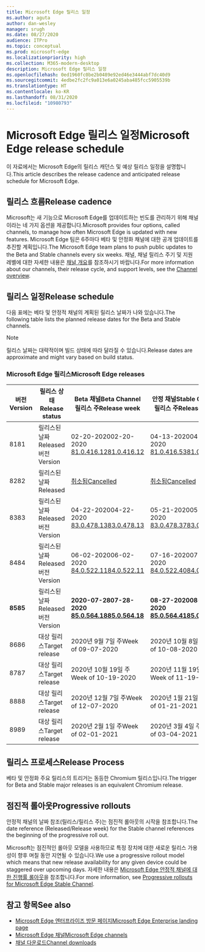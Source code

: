 ```yaml
---
title: Microsoft Edge 릴리스 일정
ms.author: aguta
author: dan-wesley
manager: srugh
ms.date: 08/27/2020
audience: ITPro
ms.topic: conceptual
ms.prod: microsoft-edge
ms.localizationpriority: high
ms.collection: M365-modern-desktop
description: Microsoft Edge 릴리스 일정
ms.openlocfilehash: 0ed1960fc0be2b0489e92ed46e3444abf7dc40d9
ms.sourcegitcommit: 4edbe2fc2fc9a013e6a0245aba485fcc5905539b
ms.translationtype: HT
ms.contentlocale: ko-KR
ms.lasthandoff: 08/31/2020
ms.locfileid: "10980793"
---
```

# <span data-ttu-id="5772e-103">Microsoft Edge 릴리스 일정</span><span class="sxs-lookup"><span data-stu-id="5772e-103">Microsoft Edge release schedule</span></span>

<span data-ttu-id="5772e-104">이 자료에서는 Microsoft Edge의 릴리스 캐던스 및 예상 릴리스 일정을 설명합니다.</span><span class="sxs-lookup"><span data-stu-id="5772e-104">This article describes the release cadence and anticipated release schedule for Microsoft Edge.</span></span>

## <span data-ttu-id="5772e-105">릴리스 흐름</span><span class="sxs-lookup"><span data-stu-id="5772e-105">Release cadence</span></span>

<span data-ttu-id="5772e-106">Microsoft는 새 기능으로 Microsoft Edge를 업데이트하는 빈도를 관리하기 위해 채널이라는 네 가지 옵션을 제공합니다.</span><span class="sxs-lookup"><span data-stu-id="5772e-106">Microsoft provides four options, called channels, to manage how often Microsoft Edge is updated with new features.</span></span> <span data-ttu-id="5772e-107">Microsoft Edge 팀은 6주마다 베타 및 안정화 채널에 대한 공개 업데이트를 추진할 계획입니다.</span><span class="sxs-lookup"><span data-stu-id="5772e-107">The Microsoft Edge team plans to push public updates to the Beta and Stable channels every six weeks.</span></span> <span data-ttu-id="5772e-108">채널, 채널 릴리스 주기 및 지원 레벨에 대한 자세한 내용은 [채널 개요](https://docs.microsoft.com/DeployEdge/microsoft-edge-channels#channel-overview)를 참조하시기 바랍니다.</span><span class="sxs-lookup"><span data-stu-id="5772e-108">For more information about our channels, their release cycle, and support levels, see the [Channel overview](https://docs.microsoft.com/DeployEdge/microsoft-edge-channels#channel-overview).</span></span>

## <span data-ttu-id="5772e-109">릴리스 일정</span><span class="sxs-lookup"><span data-stu-id="5772e-109">Release schedule</span></span>

<span data-ttu-id="5772e-110">다음 표에는 베타 및 안정적 채널의 계획된 릴리스 날짜가 나와 있습니다.</span><span class="sxs-lookup"><span data-stu-id="5772e-110">The following table lists the planned release dates for the Beta and Stable channels.</span></span>

> [!NOTE]
> <span data-ttu-id="5772e-111">릴리스 날짜는 대략적이며 빌드 상태에 따라 달라질 수 있습니다.</span><span class="sxs-lookup"><span data-stu-id="5772e-111">Release dates are approximate and might vary based on build status.</span></span>

### <span data-ttu-id="5772e-112">Microsoft Edge 릴리스</span><span class="sxs-lookup"><span data-stu-id="5772e-112">Microsoft Edge releases</span></span>

| <span data-ttu-id="5772e-113">버전</span><span class="sxs-lookup"><span data-stu-id="5772e-113">Version</span></span> | <span data-ttu-id="5772e-114">릴리스 상태</span><span class="sxs-lookup"><span data-stu-id="5772e-114">Release status</span></span> | <span data-ttu-id="5772e-115">Beta 채널</span><span class="sxs-lookup"><span data-stu-id="5772e-115">Beta Channel</span></span><br><span data-ttu-id="5772e-116">릴리스 주</span><span class="sxs-lookup"><span data-stu-id="5772e-116">Release week</span></span> | <span data-ttu-id="5772e-117">안정 채널</span><span class="sxs-lookup"><span data-stu-id="5772e-117">Stable Channel</span></span><br><span data-ttu-id="5772e-118">릴리스 주</span><span class="sxs-lookup"><span data-stu-id="5772e-118">Release week</span></span> |
|---------|-----|------|--------|
| <span data-ttu-id="5772e-119">81</span><span class="sxs-lookup"><span data-stu-id="5772e-119">81</span></span> | <span data-ttu-id="5772e-120">릴리스된 날짜</span><span class="sxs-lookup"><span data-stu-id="5772e-120">Released</span></span><br><span data-ttu-id="5772e-121">버전</span><span class="sxs-lookup"><span data-stu-id="5772e-121">Version</span></span> | <span data-ttu-id="5772e-122">02-20-2020</span><span class="sxs-lookup"><span data-stu-id="5772e-122">02-20-2020</span></span><br>[<span data-ttu-id="5772e-123">81.0.416.12</span><span class="sxs-lookup"><span data-stu-id="5772e-123">81.0.416.12</span></span>](https://docs.microsoft.com/DeployEdge/microsoft-edge-relnote-beta-channel#version-81041612-february-20) | <span data-ttu-id="5772e-124">04-13-2020</span><span class="sxs-lookup"><span data-stu-id="5772e-124">04-13-2020</span></span><br>[<span data-ttu-id="5772e-125">81.0.416.53</span><span class="sxs-lookup"><span data-stu-id="5772e-125">81.0.416.53</span></span>](https://docs.microsoft.com/DeployEdge/microsoft-edge-relnote-stable-channel#version-81041653-april-13) |
| <span data-ttu-id="5772e-126">82</span><span class="sxs-lookup"><span data-stu-id="5772e-126">82</span></span> | <span data-ttu-id="5772e-127">릴리스된 날짜</span><span class="sxs-lookup"><span data-stu-id="5772e-127">Released</span></span> | [<span data-ttu-id="5772e-128">취소됨</span><span class="sxs-lookup"><span data-stu-id="5772e-128">Cancelled</span></span>](https://blogs.windows.com/msedgedev/2020/03/20/update-stable-channel-releases/) | [<span data-ttu-id="5772e-129">취소됨</span><span class="sxs-lookup"><span data-stu-id="5772e-129">Cancelled</span></span>](https://blogs.windows.com/msedgedev/2020/03/20/update-stable-channel-releases/) |
| <span data-ttu-id="5772e-130">83</span><span class="sxs-lookup"><span data-stu-id="5772e-130">83</span></span> | <span data-ttu-id="5772e-131">릴리스된 날짜</span><span class="sxs-lookup"><span data-stu-id="5772e-131">Released</span></span><br><span data-ttu-id="5772e-132">버전</span><span class="sxs-lookup"><span data-stu-id="5772e-132">Version</span></span> | <span data-ttu-id="5772e-133">04-22-2020</span><span class="sxs-lookup"><span data-stu-id="5772e-133">04-22-2020</span></span><br>[<span data-ttu-id="5772e-134">83.0.478.13</span><span class="sxs-lookup"><span data-stu-id="5772e-134">83.0.478.13</span></span>](https://docs.microsoft.com/DeployEdge/microsoft-edge-relnote-beta-channel#version-83047813-april-22) | <span data-ttu-id="5772e-135">05-21-2020</span><span class="sxs-lookup"><span data-stu-id="5772e-135">05-21-2020</span></span><br> [<span data-ttu-id="5772e-136">83.0.478.37</span><span class="sxs-lookup"><span data-stu-id="5772e-136">83.0.478.37</span></span>](https://docs.microsoft.com/DeployEdge/microsoft-edge-relnote-stable-channel#version-83047837-may-21) |
| <span data-ttu-id="5772e-137">84</span><span class="sxs-lookup"><span data-stu-id="5772e-137">84</span></span> | <span data-ttu-id="5772e-138">릴리스된 날짜</span><span class="sxs-lookup"><span data-stu-id="5772e-138">Released</span></span><br><span data-ttu-id="5772e-139">버전</span><span class="sxs-lookup"><span data-stu-id="5772e-139">Version</span></span> | <span data-ttu-id="5772e-140">06-02-2020</span><span class="sxs-lookup"><span data-stu-id="5772e-140">06-02-2020</span></span><br>[<span data-ttu-id="5772e-141">84.0.522.11</span><span class="sxs-lookup"><span data-stu-id="5772e-141">84.0.522.11</span></span>](https://docs.microsoft.com/DeployEdge/microsoft-edge-relnote-beta-channel#version-84052211-june-2) | <span data-ttu-id="5772e-142">07-16-2020</span><span class="sxs-lookup"><span data-stu-id="5772e-142">07-16-2020</span></span><br> [<span data-ttu-id="5772e-143">84.0.522.40</span><span class="sxs-lookup"><span data-stu-id="5772e-143">84.0.522.40</span></span>](https://docs.microsoft.com/DeployEdge/microsoft-edge-relnote-stable-channel#version-84052240-july-16) |
| **<span data-ttu-id="5772e-144">85</span><span class="sxs-lookup"><span data-stu-id="5772e-144">85</span></span>** | <span data-ttu-id="5772e-145">릴리스된 날짜</span><span class="sxs-lookup"><span data-stu-id="5772e-145">Released</span></span><br><span data-ttu-id="5772e-146">버전</span><span class="sxs-lookup"><span data-stu-id="5772e-146">Version</span></span> | **<span data-ttu-id="5772e-147">2020-07-28</span><span class="sxs-lookup"><span data-stu-id="5772e-147">07-28-2020</span></span>**<br>**[<span data-ttu-id="5772e-148">85.0.564.18</span><span class="sxs-lookup"><span data-stu-id="5772e-148">85.0.564.18</span></span>](https://docs.microsoft.com/DeployEdge/microsoft-edge-relnote-beta-channel#version-85056418-july-28)**  | **<span data-ttu-id="5772e-149">08-27-2020</span><span class="sxs-lookup"><span data-stu-id="5772e-149">08-27-2020</span></span>**<br>**[<span data-ttu-id="5772e-150">85.0.564.41</span><span class="sxs-lookup"><span data-stu-id="5772e-150">85.0.564.41</span></span>](https://docs.microsoft.com/DeployEdge/microsoft-edge-relnote-stable-channel#version-85056441-august-27)** |
| <span data-ttu-id="5772e-151">86</span><span class="sxs-lookup"><span data-stu-id="5772e-151">86</span></span> | <span data-ttu-id="5772e-152">대상 릴리스</span><span class="sxs-lookup"><span data-stu-id="5772e-152">Target release</span></span> | <span data-ttu-id="5772e-153">2020년 9월 7일 주</span><span class="sxs-lookup"><span data-stu-id="5772e-153">Week of 09-07-2020</span></span> | <span data-ttu-id="5772e-154">2020년 10월 8일 주</span><span class="sxs-lookup"><span data-stu-id="5772e-154">Week of 10-08-2020</span></span> |
| <span data-ttu-id="5772e-155">87</span><span class="sxs-lookup"><span data-stu-id="5772e-155">87</span></span> | <span data-ttu-id="5772e-156">대상 릴리스</span><span class="sxs-lookup"><span data-stu-id="5772e-156">Target release</span></span> | <span data-ttu-id="5772e-157">2020년 10월 19일 주</span><span class="sxs-lookup"><span data-stu-id="5772e-157">Week of 10-19-2020</span></span> | <span data-ttu-id="5772e-158">2020년 11월 19일 주</span><span class="sxs-lookup"><span data-stu-id="5772e-158">Week of 11-19-2020</span></span> |
| <span data-ttu-id="5772e-159">88</span><span class="sxs-lookup"><span data-stu-id="5772e-159">88</span></span> | <span data-ttu-id="5772e-160">대상 릴리스</span><span class="sxs-lookup"><span data-stu-id="5772e-160">Target release</span></span> | <span data-ttu-id="5772e-161">2020년 12월 7일 주</span><span class="sxs-lookup"><span data-stu-id="5772e-161">Week of 12-07-2020</span></span> | <span data-ttu-id="5772e-162">2020년 1월 21일 주</span><span class="sxs-lookup"><span data-stu-id="5772e-162">Week of 01-21-2021</span></span> |
| <span data-ttu-id="5772e-163">89</span><span class="sxs-lookup"><span data-stu-id="5772e-163">89</span></span> | <span data-ttu-id="5772e-164">대상 릴리스</span><span class="sxs-lookup"><span data-stu-id="5772e-164">Target release</span></span> | <span data-ttu-id="5772e-165">2020년 2월 1일 주</span><span class="sxs-lookup"><span data-stu-id="5772e-165">Week of 02-01-2021</span></span> | <span data-ttu-id="5772e-166">2020년 3월 4일 주</span><span class="sxs-lookup"><span data-stu-id="5772e-166">Week of 03-04-2021</span></span> |

## <span data-ttu-id="5772e-167">릴리스 프로세스</span><span class="sxs-lookup"><span data-stu-id="5772e-167">Release Process</span></span>

<span data-ttu-id="5772e-168">베타 및 안정화 주요 릴리스의 트리거는 동등한 Chromium 릴리스입니다.</span><span class="sxs-lookup"><span data-stu-id="5772e-168">The trigger for Beta and Stable major releases is an equivalent Chromium release.</span></span>

## <span data-ttu-id="5772e-169">점진적 롤아웃</span><span class="sxs-lookup"><span data-stu-id="5772e-169">Progressive rollouts</span></span>

<span data-ttu-id="5772e-170">안정적 채널의 날짜 참조(릴리스/릴리스 주)는 점진적 롤아웃의 시작을 참조합니다.</span><span class="sxs-lookup"><span data-stu-id="5772e-170">The date reference (Released/Release week) for the Stable channel references the beginning of the progressive roll out.</span></span>

<span data-ttu-id="5772e-171">Microsoft는 점진적인 롤아웃 모델을 사용하므로 특정 장치에 대한 새로운 릴리스 가용성이 향후 며칠 동안 지연될 수 있습니다.</span><span class="sxs-lookup"><span data-stu-id="5772e-171">We use a progressive rollout model which means that new release availability for any given device could be staggered over upcoming days.</span></span> <span data-ttu-id="5772e-172">자세한 내용은 [Microsoft Edge 안정적 채널에 대한 진행률 롤아웃](microsoft-edge-update-progressive-rollout.md)을 참조합니다.</span><span class="sxs-lookup"><span data-stu-id="5772e-172">For more information, see [Progressive rollouts for Microsoft Edge Stable Channel](microsoft-edge-update-progressive-rollout.md).</span></span>

## <span data-ttu-id="5772e-173">참고 항목</span><span class="sxs-lookup"><span data-stu-id="5772e-173">See also</span></span>

- [<span data-ttu-id="5772e-174">Microsoft Edge 엔터프라이즈 방문 페이지</span><span class="sxs-lookup"><span data-stu-id="5772e-174">Microsoft Edge Enterprise landing page</span></span>](https://aka.ms/EdgeEnterprise)
- [<span data-ttu-id="5772e-175">Microsoft Edge 채널</span><span class="sxs-lookup"><span data-stu-id="5772e-175">Microsoft Edge channels</span></span>](microsoft-edge-channels.md)
- [<span data-ttu-id="5772e-176">채널 다운로드</span><span class="sxs-lookup"><span data-stu-id="5772e-176">Channel downloads</span></span>](https://www.microsoft.com/edge/business/download)